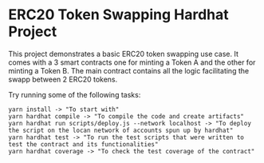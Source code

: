 # ERC20 Token Swapping Hardhat Project

This project demonstrates a basic ERC20 token swapping use case. It comes with a 3 smart contracts one for minting a Token A and the other for minting a Token B. The main contract contains all the logic facilitating the swapp between 2 ERC20 tokens.

Try running some of the following tasks:

```shell
yarn install -> "To start with"
yarn hardhat compile -> "To compile the code and create artifacts"
yarn hardhat run scripts/deploy.js --network localhost -> "To deploy the script on the locan network of accounts spun up by hardhat"
yarn hardhat test -> "To run the test scripts that were written to test the contract and its functionalities"
yarn hardhat coverage -> "To check the test coverage of the contract"
```
